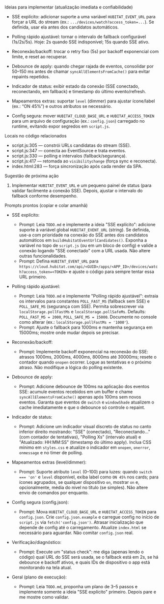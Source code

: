 Ideias para implementar (atualização imediata e confiabilidade)

- SSE explícito: adicionar suporte a uma variável `HUBITAT_EVENT_URL` para forçar a URL do stream (ex.: `.../devices/watch?access_token=...`). Se definida, usar ela antes dos candidatos automáticos.

- Polling rápido ajustável: tornar o intervalo de fallback configurável (1s/2s/5s). Hoje: 2s quando SSE indisponível; 15s quando SSE ativo.

- Reconexão/backoff: trocar o retry fixo (5s) por backoff exponencial com limite, e reset ao recuperar.

- Debounce de apply: quando chegar rajada de eventos, consolidar por 50–150 ms antes de chamar `syncAllElementsFromCache()` para evitar repaints repetidos.

- Indicador de status: exibir estado da conexão (SSE conectado, reconectando, em fallback) e timestamp do último evento/refresh.

- Mapeamentos extras: suportar `level` (dimmer) para ajustar ícone/label (ex.: “ON 45%”) e outros atributos se necessário.

- Config segura: mover `HUBITAT_CLOUD_BASE_URL` e `HUBITAT_ACCESS_TOKEN` para um arquivo de configuração (ex.: `config.json`) carregado no runtime, evitando expor segredos em `script.js`.

Locais no código relacionados

- script.js:305 — constrói URLs candidatas do stream (SSE).
- script.js:347 — conecta ao EventSource e trata eventos.
- script.js:330 — polling e intervalos (fallback/segurança).
- script.js:417 — retomada ao `visibilitychange` (força sync e reconecta).
- index.html:283 — força sincronização após cada render da SPA.

Sugestão de próxima ação

1) Implementar `HUBITAT_EVENT_URL` e um pequeno painel de status (para validar facilmente a conexão SSE). Depois, ajustar o intervalo do fallback conforme desempenho.

Prompts prontos (copiar e colar amanhã)

- SSE explícito:
  - Prompt: Leia `TODO.md` e implemente a ideia "SSE explícito": adicione suporte à variável global `HUBITAT_EVENT_URL` (string). Se definida, use-a com prioridade na conexão do SSE antes dos candidatos automáticos em `buildHubitatEventUrlCandidates()`. Exponha a variável no topo de `script.js` (ou em um bloco de config) e valide a conexão logando "SSE conectado" com a URL usada. Não altere outras funcionalidades.
  - Prompt: Defina `HUBITAT_EVENT_URL` para `https://cloud.hubitat.com/api/<GUID>/apps/<APP_ID>/devices/watch?access_token=<TOKEN>` e ajuste o código para sempre tentar essa URL primeiro.

- Polling rápido ajustável:
  - Prompt: Leia `TODO.md` e implemente "Polling rápido ajustável": extraia os intervalos para constantes `POLL_FAST_MS` (fallback sem SSE) e `POLL_SAFE_MS` (segurança com SSE). Permita sobrescrever via `localStorage.pollFastMs` e `localStorage.pollSafeMs`. Defaults: `POLL_FAST_MS = 2000`, `POLL_SAFE_MS = 15000`. Documente no console como alterar (ex.: `localStorage.pollFastMs = '1000'`).
  - Prompt: Ajuste o fallback para 1000ms e mantenha segurança em 15000ms; mostre onde mudar depois se precisar.

- Reconexão/backoff:
  - Prompt: Implemente backoff exponencial na reconexão do SSE: atrasos 1000ms, 2000ms, 4000ms, 8000ms até 30000ms; resete o contador quando `onopen` ocorrer. Logue as tentativas e o próximo atraso. Não modifique a lógica do polling existente.

- Debounce de apply:
  - Prompt: Adicione debounce de 100ms na aplicação dos eventos SSE: acumule eventos recebidos em um buffer e chame `syncAllElementsFromCache()` apenas após 100ms sem novos eventos. Garanta que eventos de `switch` e `windowShade` atualizem o cache imediatamente e que o debounce só controle o repaint.

- Indicador de status:
  - Prompt: Adicione um indicador visual discreto de status no canto inferior direito mostrando: "SSE" (conectado), "Reconectando..." (com contador de tentativas), "Polling Xs" (intervalo atual) e "Atualizado: HH:MM:SS" (timestamp do último apply). Inclua CSS mínimo em `styles.css` e atualize o indicador em `onopen`, `onerror`, `onmessage` e no timer de polling.

- Mapeamentos extras (level/dimmer):
  - Prompt: Suporte atributo `level` (0–100) para luzes: quando `switch === 'on'` e `level` disponível, exiba label como `ON 45%` nos cards; para ícones agrupados, se qualquer dispositivo `on`, mostrar `on` e, opcionalmente, média do nível no título (se simples). Não altere envio de comandos por enquanto.

- Config segura (config.json):
  - Prompt: Mova `HUBITAT_CLOUD_BASE_URL` e `HUBITAT_ACCESS_TOKEN` para `config.json`. Crie `config.json.example` e carregue config no início de `script.js` via `fetch('config.json')`. Atrasar inicialização que depende de config até o carregamento. Atualize `index.html` se necessário para aguardar. Não comitar `config.json` real.

- Verificação/diagnóstico:
  - Prompt: Execute um "status check": me diga (apenas lendo o código) qual URL do SSE será usada, se o fallback está em 2s, se há debounce e backoff ativos, e quais IDs de dispositivo o app está monitorando na tela atual.

- Geral (plano de execução):
  - Prompt: Leia `TODO.md`, proponha um plano de 3–5 passos e implemente somente a ideia "SSE explícito" primeiro. Depois pare e me mostre como validar.
